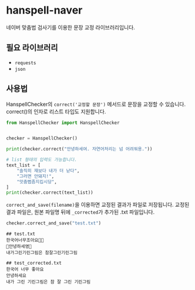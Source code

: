 # hanspell-naver
네이버 맞춤법 검사기를 이용한 문장 교정 라이브러리입니다.

## 필요 라이브러리
- `requests`
- `json`

## 사용법

HanspellChecker의 `correct('교정할 문장')` 메서드로 문장을 교정할 수 있습니다. correct()의 인자로 리스트 타입도 지원합니다.

```python
from HanspellChecker import HanspellChecker


checker = HanspellChecker()

print(checker.correct("안녕하세여. 자연어처리는 넘 어려워용."))

# list 형태의 입력도 가능합니다.
text_list = [
    "솔직히 쟤보다 내가 더 낟다",
    "그러면 안돼지!",
    "맛춤뻡좀지킵시당",
]
print(checker.correct(text_list))
```



`correct_and_save(filename)`을 이용하면 교정된 결과가 파일로 저장됩니다.
교정된 결과 파일은, 원본 파일명 뒤에 `_corrected`가 추가된 .txt 파일입니다.

```python
checker.correct_and_save("test.txt")
```

```text
## test.txt
한국어너무조아요🤣🤣
🥰안녕하세영🥰
내가그린기린그림은 참잘그린기린그림
```

```text
## test_corrected.txt
한국어 너무 좋아요
안녕하세요
내가 그린 기린그림은 참 잘 그린 기린그림
```

